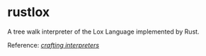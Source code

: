 # rustlox
A tree walk interpreter of the Lox Language implemented by Rust.


Reference: [*crafting interpreters*](https://craftinginterpreters.com/)
